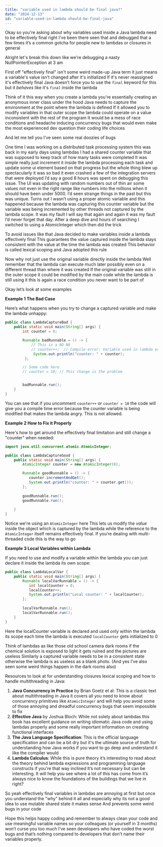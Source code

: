 ```yaml
---
title: "variable used in lambda should be final java?"
date: "2024-12-13"
id: "variable-used-in-lambda-should-be-final-java"
---
```


Okay so you're asking about why variables used inside a Java lambda need to be effectively final right I've been there seen that and debugged that a few times it’s a common gotcha for people new to lambdas or closures in general

Alright let's break this down like we're debugging a nasty NullPointerException at 3 am

First off "effectively final" isn't some weird made-up Java term it just means a variable's value isn't changed after it's initialized If it's never reassigned it's effectively final Java doesn’t force you to use the `final` keyword for this but it *behaves* like it's `final` inside the lambda

Think of it this way when you create a lambda you're essentially creating an anonymous inner class under the hood Java needs to capture the environment at the point where the lambda is defined If it allowed you to modify variables in that outer scope the lambda could operate on a value inconsistent with the rest of the program It would be a mess of race conditions and headache inducing concurrency bugs that would even make the most experienced dev question their coding life choices

And let me tell you I've seen some real doozies of bugs

One time I was working on a distributed task processing system this was back in my early days using lambdas I had a shared counter variable that was supposed to keep track of how many tasks were completed It was simple really just increment it inside the lambda processing each task and update some ui element based on that progress but the whole thing blew up spectacularly it was so bad it even crashed a few of the integration servers that were deployed I’d say a good 8 hours was spent on debugging this issue. The UI was updating with random numbers out of thin air some values not even in the right range like numbers into the millions when it should have been under 5000. I’d seen strange things in the past but this was unique. Turns out I wasn’t using a proper atomic variable and this happened because the lambda was capturing this counter variable but the variable was being incremented by other threads not captured by the lambda scope. It was my fault I will say that again and again it was my fault I’d never forget that day. After a deep dive and hours of searching I switched to using a AtomicInteger which then did the trick

To avoid issues like that Java decided to make variables inside a lambda effectively final This guarantees the value captured inside the lambda stays consistent with the value at the time the lambda was created This behavior is called lexical scoping and Java adopted this rule

Now why not just use the original variable directly inside the lambda Well remember that the lambda can execute much later possibly even on a different thread than where it was created If the original variable was still in the outer scope it could be modified by the main code while the lambda is still using it this is again a race condition you never want to be part of

Okay let’s look at some examples

**Example 1 The Bad Case**

Here’s what happens when you try to change a captured variable and make the lambda unhappy:

```java
public class LambdaCaptureBad {
    public static void main(String[] args) {
        int counter = 0;

        Runnable badRunnable = () -> {
            // This is a NO NO
            // counter++;  // Compile error: Variable used in lambda expression should be final or effectively final
             System.out.println("counter: " + counter);
         };

        // Some code here
        // counter = 10; // This change is the problem


        badRunnable.run();
    }
}
```

You can see that if you uncomment `counter++` or `counter = 10` the code will give you a compile time error because the counter variable is being modified that makes the lambda angry. This is not allowed.

**Example 2 How to Fix it Properly**

Here's how to get around the effectively final limitation and still change a "counter" when needed:

```java
import java.util.concurrent.atomic.AtomicInteger;

public class LambdaCaptureGood {
    public static void main(String[] args) {
        AtomicInteger counter = new AtomicInteger(0);

        Runnable goodRunnable = () -> {
           counter.incrementAndGet();
           System.out.println("counter: " + counter.get());
        };
        
        goodRunnable.run();
        goodRunnable.run();
       
    }
}
```

Notice we're using an `AtomicInteger` here This lets us modify the *value* inside the object which is captured by the lambda while the reference to the `AtomicInteger` itself remains effectively final. If you’re dealing with multi-threaded code this is the way to go

**Example 3 Local Variables within Lambda**

If you need to use and modify a variable within the lambda you can just declare it inside the lambda its own scope:

```java
public class LambdaLocalVar {
    public static void main(String[] args) {
        Runnable localVarRunnable = () -> {
           int localCounter = 0;
           localCounter++;
           System.out.println("Local counter: " + localCounter);
        };
        
        localVarRunnable.run();
        localVarRunnable.run();
    }
}
```

Here the localCounter variable is declared and used only within the lambda its scope each time the lambda is executed `localCounter` gets initialized to 0

Think of lambdas as like those old school camera dark rooms if the chemical solution is exposed to light it gets ruined and the pictures are useless Similarly a captured variable needs to be in a consistent state otherwise the lambda is as useless as a blank photo. (And yes I’ve also seen some weird things happen in the dark rooms also)

Resources to look at for understanding closures lexical scoping and how to handle multithreading in Java:

1.  **Java Concurrency in Practice** by Brian Goetz et al: This is a classic text about multithreading in Java it covers all you need to know about concurrency primitives like `AtomicInteger` and will help you avoid some of those annoying and dreadful concurrency bugs that seem impossible to fix
2.  **Effective Java** by Joshua Bloch: While not solely about lambdas this book has excellent guidance on writing idiomatic Java code and using lambdas properly and some really important information on creating functional interfaces
3.  **The Java Language Specification**: This is the official language specification and can be a bit dry but it's the ultimate source of truth for understanding how Java works if you want to go deep and understand it like the compiler would
4.  **Lambda Calculus**: While this is pure theory it’s interesting to read about the theory behind lambda expressions and programming language constructs if you're that way inclined It’s not necessary but can be interesting. It will help you see where a lot of this has come from it’s always nice to know the foundations of the buildings that we live in right?

So yeah effectively final variables in lambdas are annoying at first but once you understand the "why" behind it all and especially why its not a good idea to use mutable shared state it makes sense And prevents some weird bugs in your code

Hope this helps happy coding and remember to always clean your code and use meaningful variable names so your colleagues (or yourself in 3 months) won’t curse you too much I’ve seen developers who have coded the worst bugs and that’s nothing compared to developers that don’t name their variables properly.
